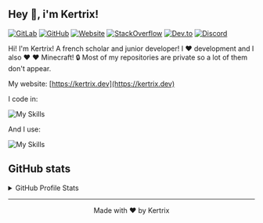 ## Hey 👋, i'm Kertrix!  
[![GitLab](https://img.shields.io/badge/GitLab-330F63?style=for-the-badge&logo=gitlab&logoColor=white)](https://gitlab.com/kertrix) 
[![GitHub](https://img.shields.io/badge/GitHub-100000?style=for-the-badge&logo=github&logoColor=white)](https://github.com/kertrix)
[![Website](https://img.shields.io/badge/website-000000?style=for-the-badge&logo=About.me&logoColor=white)](https://kertrix.dev) 
[![StackOverflow](https://img.shields.io/badge/-StackOverflow-orange?style=for-the-badge&logo=stackoverflow&logoColor=white)](https://stackoverflow.com/users/16922031/kertrix/)
[![Dev.to](https://img.shields.io/badge/dev.to-0A0A0A?style=for-the-badge&logo=devdotto&logoColor=white)](https://dev.to/kertrix/) 
[![Discord](https://img.shields.io/badge/-Kertrix%230977-blue?style=for-the-badge&logo=discord&logoColor=white&color=5865f2)](https://discord.com/users/553147864662933514)

Hi! I'm Kertrix! A french scholar and junior developer!
I ❤️ development and I also ❤️ ❤️ Minecraft!
🔒 Most of my repositories are private so a lot of them don't appear.

My website: [https://kertrix.dev](https://kertrix.dev)

I code in:

![My Skills](https://skillicons.dev/icons?i=py,html,css,js,md)

And I use:

![My Skills](https://skillicons.dev/icons?i=vscode,react,git,linux,tailwind,github,gitlab,django,bash,figma,discord,bootstrap)
## GitHub stats

<details>
    <summary>GitHub Profile Stats</summary>
<br>

![Kertrix's GitHub stats](https://github-readme-stats.vercel.app/api?username=kertrix&show_icons=true)

![Top Langs](https://github-readme-stats.vercel.app/api/top-langs/?username=Kertrix&layout=compact)


</details>

---

<p align="center">Made with ❤️ by Kertrix</p>
